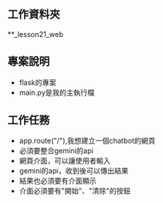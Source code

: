 ## 工作資料夾
**_lesson21_web

## 專案說明
- flask的專案
- main.py是我的主執行檔

## 工作任務
- app.route("/"),我想建立一個chatbot的網頁
- 必須要整合gemini的api
- 網頁介面，可以讓使用者輸入
- gemini的api，收到後可以傳出結果
- 結果也必須要有介面顯示
- 介面必須要有"開始"、"清除"的按鈕